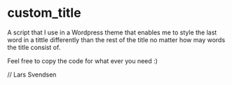 # custom_title
A script that I use in a Wordpress theme that enables me to style the last word in a tittle differently than the rest of the title no matter how may words the title consist of.

Feel free to copy the code for what ever you need :)

// Lars Svendsen


